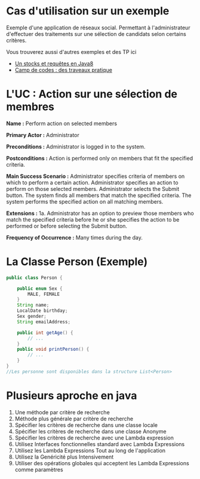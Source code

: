 # Cas d'utilisation sur un exemple

Exemple d'une application de réseaux social. Permettant à l'administrateur d'effectuer des traitements sur une sélection de candidats selon certains critères.

Vous trouverez aussi d'autres exemples et des TP ici

* [Un stocks et requêtes en Java8](Exemple2)
* [Camp de codes : des traveaux pratique](CampDeCode)


# L'UC : Action sur une sélection de membres

**Name :** Perform action on selected members

**Primary Actor :** Administrator

**Preconditions :** Administrator is logged in to the system.

**Postconditions :** Action is performed only on members that fit the specified criteria.

**Main Success Scenario :**
Administrator specifies criteria of members on which to perform a certain action.
Administrator specifies an action to perform on those selected members.
Administrator selects the Submit button.
The system finds all members that match the specified criteria.
The system performs the specified action on all matching members.

**Extensions :**
1a. Administrator has an option to preview those members who match the specified criteria before he or she specifies the action to be performed or before selecting the Submit button.

**Frequency of Occurrence :** Many times during the day.

# La Classe Person (Exemple)

```Java
public class Person {

    public enum Sex {
        MALE, FEMALE
    }
    String name;
    LocalDate birthday;
    Sex gender;
    String emailAddress;

    public int getAge() {
        // ...
    }
    public void printPerson() {
        // ...
    }
}
//Les personne sont disponibles dans la structure List<Person>
```

# Plusieurs aproche en java

1. Une méthode par critère de recherche
2. Méthode plus générale par critère de recherche
3. Spécifier les critères de recherche dans une classe locale
4. Spécifier les critères de recherche dans une classe Anonyme
5. Spécifier les critères de recherche avec une Lambda expression
6. Utilisez Interfaces fonctionnelles standard avec Lambda Expressions
7. Utilisez les Lambda Expressions Tout au long de l'application
8. Utilisez la Genéricité plus Intensivement
9. Utiliser des opérations globales qui acceptent les Lambda Expressions comme paramètres

